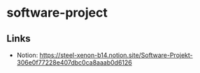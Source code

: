 # software-project
## Links
- Notion: https://steel-xenon-b14.notion.site/Software-Projekt-306e0f77228e407dbc0ca8aaab0d6126
